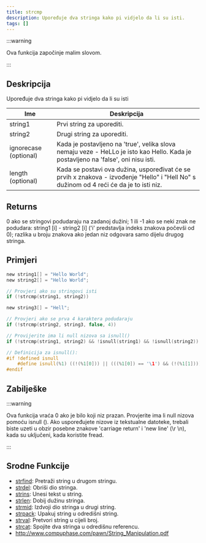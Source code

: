 ```yaml
---
title: strcmp
description: Upoređuje dva stringa kako pi vidjelo da li su isti.
tags: []
---
```


:::warning

Ova funkcija započinje malim slovom.

:::

## Deskripcija

Upoređuje dva stringa kako pi vidjelo da li su isti

| Ime                   | Deskripcija                                                                                                                             |
| --------------------- | --------------------------------------------------------------------------------------------------------------------------------------- |
| string1               | Prvi string za uporediti.                                                                                                               |
| string2               | Drugi string za uporediti.                                                                                                              |
| ignorecase (optional) | Kada je postavljeno na 'true', velika slova nemaju veze - HeLLo je isto kao Hello. Kada je postavljeno na 'false', oni nisu isti.       |
| length (optional)     | Kada se postavi ova dužina, uspoređivat će se prvih x znakova - izvođenje "Hello" i "Hell No" s dužinom od 4 reći će da je to isti niz. |

## Returns

0 ako se stringovi podudaraju na zadanoj dužini; 1 ili -1 ako se neki znak ne podudara: string1 [i] - string2 [i] ('i' predstavlja indeks znakova počevši od 0); razlika u broju znakova ako jedan niz odgovara samo dijelu drugog stringa.

## Primjeri

```c
new string1[] = "Hello World";
new string2[] = "Hello World";

// Provjeri ako su stringovi isti
if (!strcmp(string1, string2))

new string3[] = "Hell";

// Provjeri ako se prva 4 karaktera podudaraju
if (!strcmp(string2, string3, false, 4))

// Provijerite ima li null nizova sa isnull()
if (!strcmp(string1, string2) && !isnull(string1) && !isnull(string2))

// Definicija za isnull():
#if !defined isnull
    #define isnull(%1) ((!(%1[0])) || (((%1[0]) == '\1') && (!(%1[1]))))
#endif
```

## Zabilješke

:::warning

Ova funkcija vraća 0 ako je bilo koji niz prazan. Provjerite ima li null nizova pomoću isnull (). Ako uspoređujete nizove iz tekstualne datoteke, trebali biste uzeti u obzir posebne znakove 'carriage return' i 'new line' (\r \n), kada su uključeni, kada koristite fread.

:::

## Srodne Funkcije

- [strfind](strfind): Pretraži string u drugom stringu.
- [strdel](strdel): Obriši dio stringa.
- [strins](../function/strins): Unesi tekst u string.
- [strlen](../function/strlen): Dobij dužinu stringa.
- [strmid](strmid): Izdvoji dio stringa u drugi string.
- [strpack](strpack): Upakuj string u odredišni string.
- [strval](strval): Pretvori string u cijeli broj.
- [strcat](strcat): Spojite dva stringa u odredišnu referencu.
- http://www.compuphase.com/pawn/String_Manipulation.pdf
